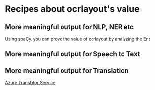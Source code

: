 # Recipes about ocrlayout's value 

## More meaningful output for NLP, NER etc

Using spaCy, you can prove the value of ocrlayout by analyzing the Ent

## More meaningful output for Speech to Text 

## More meaningful output for Translation
[Azure Translator Service](https://github.com/MicrosoftTranslator/Text-Translation-API-V3-Python)
